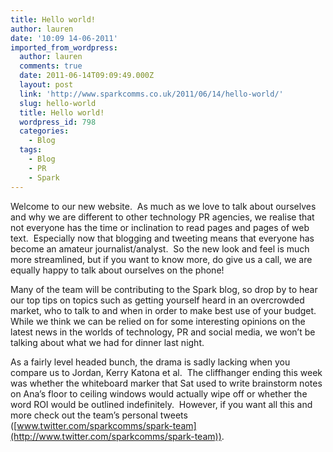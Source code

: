 ```yaml
---
title: Hello world!
author: lauren
date: '10:09 14-06-2011'
imported_from_wordpress:
  author: lauren
  comments: true
  date: 2011-06-14T09:09:49.000Z
  layout: post
  link: 'http://www.sparkcomms.co.uk/2011/06/14/hello-world/'
  slug: hello-world
  title: Hello world!
  wordpress_id: 798
  categories:
    - Blog
  tags:
    - Blog
    - PR
    - Spark
---
```


Welcome to our new website.  As much as we love to talk about ourselves and why we are different to other technology PR agencies, we realise that not everyone has the time or inclination to read pages and pages of web text.  Especially now that blogging and tweeting means that everyone has become an amateur journalist/analyst.  So the new look and feel is much more streamlined, but if you want to know more, do give us a call, we are equally happy to talk about ourselves on the phone!

Many of the team will be contributing to the Spark blog, so drop by to hear our top tips on topics such as getting yourself heard in an overcrowded market, who to talk to and when in order to make best use of your budget.  While we think we can be relied on for some interesting opinions on the latest news in the worlds of technology, PR and social media, we won’t be talking about what we had for dinner last night.

As a fairly level headed bunch, the drama is sadly lacking when you compare us to Jordan, Kerry Katona et al.  The cliffhanger ending this week was whether the whiteboard marker that Sat used to write brainstorm notes on Ana’s floor to ceiling windows would actually wipe off or whether the word ROI would be outlined indefinitely.  However, if you want all this and more check out the team’s personal tweets ([www.twitter.com/sparkcomms/spark-team](http://www.twitter.com/sparkcomms/spark-team)).
